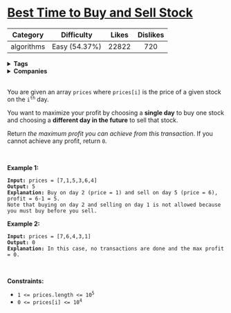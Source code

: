 # [Best Time to Buy and Sell Stock](https://leetcode.com/problems/best-time-to-buy-and-sell-stock/description/)

| Category | Difficulty | Likes | Dislikes |
| :------: | :--------: | :---: | :------: |
| algorithms | Easy (54.37%) | 22822 | 720 |

<details>
  <summary><strong>Tags</strong></summary>

  [array](https://leetcode.com/tag/array) | [dynamic-programming](https://leetcode.com/tag/dynamic-programming)

</details>

<details>
  <summary><strong>Companies</strong></summary>

  amazon | bloomberg | facebook | microsoft | uber

</details>
<br />
<p>You are given an array <code>prices</code> where <code>prices[i]</code> is the price of a given stock on the <code>i<sup>th</sup></code> day.</p>

<p>You want to maximize your profit by choosing a <strong>single day</strong> to buy one stock and choosing a <strong>different day in the future</strong> to sell that stock.</p>

<p>Return <em>the maximum profit you can achieve from this transaction</em>. If you cannot achieve any profit, return <code>0</code>.</p>

<p>&nbsp;</p>
<p><strong class="example">Example 1:</strong></p>

<pre><code><strong>Input:</strong> prices = [7,1,5,3,6,4]
<strong>Output:</strong> 5
<strong>Explanation:</strong> Buy on day 2 (price = 1) and sell on day 5 (price = 6), profit = 6-1 = 5.
Note that buying on day 2 and selling on day 1 is not allowed because you must buy before you sell.</code></pre>

<p><strong class="example">Example 2:</strong></p>

<pre><code><strong>Input:</strong> prices = [7,6,4,3,1]
<strong>Output:</strong> 0
<strong>Explanation:</strong> In this case, no transactions are done and the max profit = 0.</code></pre>

<p>&nbsp;</p>
<p><strong>Constraints:</strong></p>

<ul>
  <li><code>1 &lt;= prices.length &lt;= 10<sup>5</sup></code></li>
  <li><code>0 &lt;= prices[i] &lt;= 10<sup>4</sup></code></li>
</ul>

